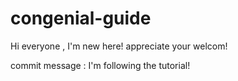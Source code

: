 # congenial-guide
Hi everyone , I'm new here! appreciate your welcom!

commit message : I'm following the tutorial!

